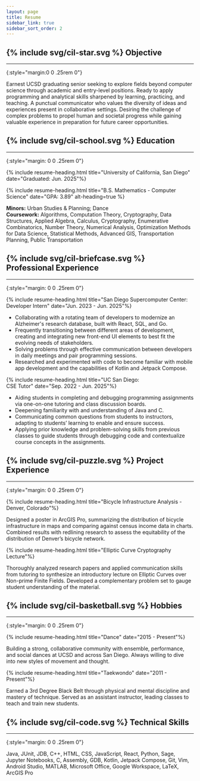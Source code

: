 ```yaml
---
layout: page
title: Resume
sidebar_link: true
sidebar_sort_order: 2
---
```


## {% include svg/cil-star.svg %} Objective

---
{:style="margin:0 0 .25rem 0"}

Earnest UCSD graduating senior seeking to explore fields beyond computer science through academic and entry-level positions. Ready to apply programming and analytical skills sharpened by learning, practicing, and teaching. A punctual communicator who values the diversity of ideas and experiences present in collaborative settings. Desiring the challenge of complex problems to propel human and societal progress while gaining valuable experience in preparation for future career opportunities.

## {% include svg/cil-school.svg %} Education

---
{:style="margin: 0 0 .25rem 0"}

{% include resume-heading.html title="University of California, San Diego" date="Graduated: Jun. 2025"%}

{% include resume-heading.html title="B.S. Mathematics - Computer Science" date="GPA: 3.89" alt-heading=true %}

**Minors:** Urban Studies & Planning; Dance  
**Coursework:** Algorithms, Computation Theory, Cryptography, Data Structures, Applied Algebra, Calculus, Cryptography, Enumerative Combinatorics, Number Theory, Numerical Analysis, Optimization Methods for Data Science, Statistical Methods, Advanced GIS, Transportation Planning, Public Transportation

## {% include svg/cil-briefcase.svg %} Professional Experience

---
{:style="margin: 0 0 .25rem 0"}

{% include resume-heading.html title="San Diego Supercomputer Center: <br /> Developer Intern" date="Jun. 2023 - Jun. 2025"%}

- Collaborating with a rotating team of developers to modernize an Alzheimer's research database, built with React, SQL, and Go.
- Frequently transitioning between different areas of development, creating and integrating new front-end UI elements to best fit the evolving needs of stakeholders.
- Solving problems through effective communication between developers in daily meetings and pair programming sessions.
- Researched and experimented with code to become familiar with mobile app development and the capabilities of Kotlin and Jetpack Compose.

{% include resume-heading.html title="UC San Diego: <br /> CSE Tutor" date="Sep. 2022 - Jun. 2025"%}

- Aiding students in completing and debugging programming assignments via one-on-one tutoring and class discussion boards.
- Deepening familiarity with and understanding of Java and C.
- Communicating common questions from students to instructors, adapting to students’ learning to enable and ensure success.
- Applying prior knowledge and problem-solving skills from previous classes to guide students through debugging code and contextualize course concepts in the assignments.

## {% include svg/cil-puzzle.svg %} Project Experience

---
{:style="margin: 0 0 .25rem 0"}

{% include resume-heading.html title="Bicycle Infrastructure Analysis - Denver, Colorado"%}

Designed a poster in ArcGIS Pro, summarizing the distribution of bicycle infrastructure in maps and comparing against census income data in charts. Combined results with redlining research to assess the equitability of the distribution of Denver’s bicycle network.

{% include resume-heading.html title="Elliptic Curve Cryptography Lecture"%}

Thoroughly analyzed research papers and applied communication skills from tutoring to synthesize an introductory lecture on Elliptic Curves over Non-prime Finite Fields. Developed a complementary problem set to gauge student understanding of the material.

## {% include svg/cil-basketball.svg %} Hobbies

---
{:style="margin: 0 0 .25rem 0"}

{% include resume-heading.html title="Dance" date="2015 - Present"%}

Building a strong, collaborative community with ensemble, performance, and social dances at UCSD and across San Diego. Always willing to dive into new styles of movement and thought.

{% include resume-heading.html title="Taekwondo" date="2011 - Present"%}

Earned a 3rd Degree Black Belt through physical and mental discipline and mastery of technique. Served as an assistant instructor, leading classes to teach and train new students.

## {% include svg/cil-code.svg %} Technical Skills

---
{:style="margin: 0 0 .25rem 0"}

Java, JUnit, JDB, C++, HTML, CSS, JavaScript, React, Python, Sage, Jupyter Notebooks, C, Assembly, GDB, Kotlin, Jetpack Compose, Git, Vim, Android Studio, MATLAB, Microsoft Office, Google Workspace, LaTeX, ArcGIS Pro
